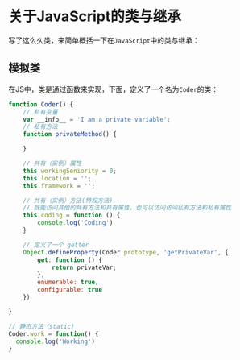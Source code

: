 # 关于JavaScript的类与继承

写了这么久类，来简单概括一下在`JavaScript`中的类与继承：

## 模拟类

在JS中，类是通过函数来实现，下面，定义了一个名为`Coder`的类：

```js
function Coder() {
    // 私有变量
    var __info__ = 'I am a private variable';
    // 私有方法
    function privateMethod() {

    }

    // 共有（实例）属性
    this.workingSeniority = 0;
    this.location = '';
    this.framework = '';

    // 共有（实例）方法(特权方法)
    // 既能访问其他的共有方法和共有属性，也可以访问访问私有方法和私有属性
    this.coding = function () {
		console.log('Coding')
    }

    // 定义了一个 getter
    Object.defineProperty(Coder.prototype, 'getPrivateVar', {
        get: function () {
            return privateVar;
        },
        enumerable: true,
        configurable: true
    })

}

// 静态方法（static）
Coder.work = function() {
  console.log('Working')
}
```

## 